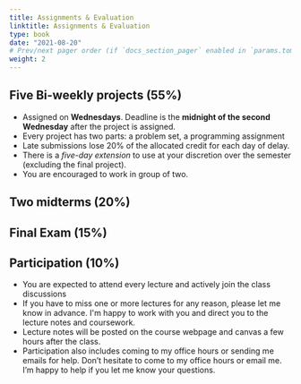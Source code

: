 ```yaml
---
title: Assignments & Evaluation
linktitle: Assignments & Evaluation
type: book
date: "2021-08-20"
# Prev/next pager order (if `docs_section_pager` enabled in `params.toml`)
weight: 2
---
```

## Five Bi-weekly projects (55%)
* Assigned on **Wednesdays**. Deadline is the **midnight of the second Wednesday** after the project is assigned.
* Every project has two parts: a problem set, a programming assignment
* Late submissions lose 20% of the allocated credit for each day of delay.
* There is a *five-day extension* to use at your discretion over the semester (excluding the final project).
* You are encouraged to work in group of two. 

## Two midterms (20%)

## Final Exam (15%)

## Participation (10%)

* You are expected to attend every lecture and actively join the class discussions
* If you have to miss one or more lectures for any reason, please let me know in advance. I'm happy to work with you and direct you to the lecture notes and coursework.
* Lecture notes will be posted on the course webpage and canvas a few hours after the class.
* Participation also includes coming to my office hours or sending me emails for help. Don’t hesitate to come to my office hours or email me. I’m happy to help if you let me know your questions.
